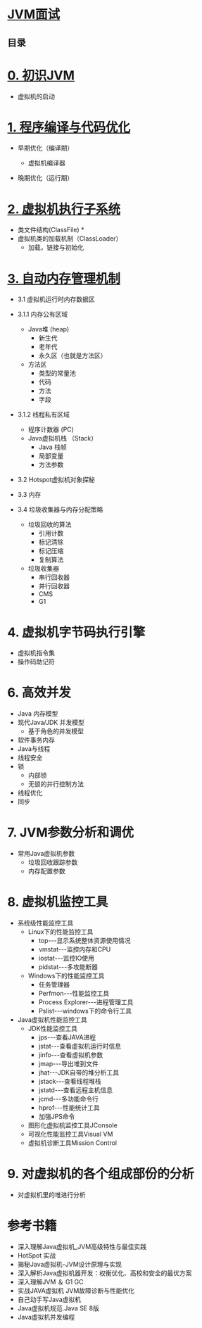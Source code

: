 
#  [JVM面试](https://github.com/stevenli91748/JAVA-Architecture/blob/master/Java%20Advanced/JVM/JVM%20interview.md)



目录
---

# [0. 初识JVM](https://github.com/stevenli91748/JAVA-Architecture/blob/master/Java%20Advanced/JVM/%E5%88%9D%E8%AF%86JVM.md)

  *  虚拟机的启动



# [1. 程序编译与代码优化](https://github.com/stevenli91748/JAVA-Architecture/blob/master/Java%20Advanced/JVM/%E7%A8%8B%E5%BA%8F%E7%BC%96%E8%AF%91%E4%B8%8E%E4%BB%A3%E7%A0%81%E4%BC%98%E5%8C%96.md)

 *  早期优化（编译期）
    * 虚拟机编译器
    
 *  晚期优化（运行期）

# [2. 虚拟机执行子系统](https://github.com/stevenli91748/JAVA-Architecture/blob/master/Java%20Advanced/JVM/%E8%99%9A%E6%8B%9F%E6%9C%BA%E6%89%A7%E8%A1%8C%E5%AD%90%E7%B3%BB%E7%BB%9F.md)

 *  类文件结构(ClassFile)
    *  
 *  虚拟机类的加载机制（ClassLoader）
    * 加载，链接与初始化
 
# [3. 自动内存管理机制](https://github.com/stevenli91748/JAVA-Architecture/blob/master/Java%20Advanced/JVM/%E8%87%AA%E5%8A%A8%E5%86%85%E5%AD%98%E7%AE%A1%E7%90%86%E6%9C%BA%E5%88%B6.md)


 *  3.1  虚拟机运行时内存数据区
  * 3.1.1  内存公有区域
       *  Java堆 (heap)
          *  新生代
          *  老年代
          *  永久区（也就是方法区）
      *  方法区
          *  类型的常量池
          *  代码
          *  方法
          *  字段
  * 3.1.2  线程私有区域
      *  程序计数器 (PC)
      *  Java虚拟机栈 （Stack）
          *  Java 栈帧
          *  局部变量
          *  方法参数
       
 *  3.2  Hotspot虚拟机对象探秘 
 *  3.3  内存
 *  3.4  垃圾收集器与内存分配策略
     *  垃圾回收的算法
        *  引用计数
        *  标记清除
        *  标记压缩
        *  复制算法
     *  垃圾收集器
        *  串行回收器
        *  并行回收器
        *  CMS
        *  G1
# 4. 虚拟机字节码执行引擎
   *  虚拟机指令集
   *  操作码助记符
 

# 6. 高效并发

 *  Java 内存模型
 *  现代Java/JDK 并发模型
    *  基于角色的并发模型
 *  软件事务内存
 *  Java与线程
 *  线程安全
 *  锁
    *  内部锁
    *  无锁的并行控制方法
 *  线程优化
 *  同步

# 7. JVM参数分析和调优
 
  *  常用Java虚拟机参数
     *  垃圾回收跟踪参数
     *  内存配置参数

# 8. 虚拟机监控工具
 *   系统级性能监控工具
     *  Linux下的性能监控工具
        *  top---显示系统整体资源使用情况
        *  vmstat---监控内存和CPU
        *  iostat---监控IO使用
        *  pidstat---多攻能断器
     *  Windows下的性能监控工具
        *  任务管理器
        *  Perfmon---性能监控工具
        *  Process Explorer---进程管理工具
        *  Pslist---windows下的命令行工具
 *   Java虚拟机性能监控工具
     *  JDK性能监控工具
        *  jps---查看JAVA进程
        *  jstat---查看虚拟机运行时信息
        *  jinfo---查看虚拟机参数
        *  jmap---导出堆到文件
        *  jhat---JDK自带的堆分析工具
        *  jstack---查看线程堆栈
        *  jstatd---查看远程主机信息
        *  jcmd---多功能命令行
        *  hprof---性能统计工具
        *  加强JPS命令
     *  图形化虚拟机监控工具JConsole
     *  可视化性能监控工具Visual VM
     *  虚拟机诊断工具Mission Control
 
# 9. 对虚拟机的各个组成部份的分析
 *   对虚拟机里的堆进行分析
 
# 参考书籍
 
  *  深入理解Java虚拟机_JVM高级特性与最佳实践
  *   HotSpot 实战
  *  揭秘Java虚拟机-JVM设计原理与实现
  *  深入解析Java虚拟机器开发：权衡优化、高校和安全的最优方案
  *  深入理解JVM ＆ G1 GC
  *  实战JAVA虚拟机  JVM故障诊断与性能优化
  *  自己动手写Java虚拟机
  *  Java虚拟机规范.Java SE 8版
  *  Java虚拟机并发编程
